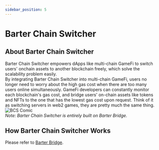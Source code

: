 ```yaml
---
sidebar_position: 5
---
```

# Barter Chain Switcher

## About Barter Chain Switcher
Barter Chain Switcher empowers dApps like multi-chain GameFi to switch users' onchain assets to another blockchain freely, which solve the scalability problem easily.  
By integrating Barter Chain Switcher into multi-chain GameFi, users no longer need to worry about the high gas cost when there are too many users online simultaneously. GameFi developers can constantly monitor each blockchain's gas cost, and bridge users' on-chain assets like tokens and NFTs to the one that has the lowest gas cost upon request. Think of it as switching servers in web2 games, they are pretty much the same thing.  
![BCS Comic](/img/barter/bcs-comic.png "BCS Comic")  
*Note: Barter Chain Switcher is entirely built on Barter Bridge.*

## How Barter Chain Switcher Works
Please refer to [Barter Bridge](/Products/barter-bridge).